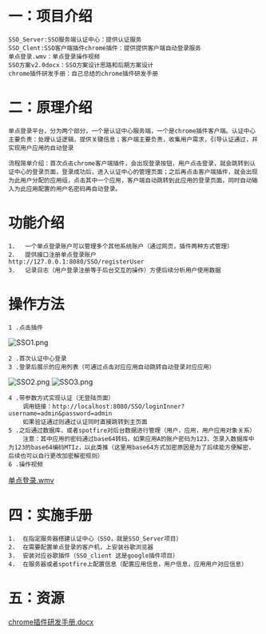 # 一：项目介绍
	SSO_Server:SSO服务端认证中心：提供认证服务
	SSO_Clent:SSO客户端插件chrome插件：提供提供客户端自动登录服务
	单点登录.wmv：单点登录操作视频
	SSO方案v2.0docx：SSO方案设计思路和后期方案设计
	chrome插件研发手册：自己总结的chrome插件研发手册
# 二：原理介绍
	单点登录平台，分为两个部分，一个是认证中心服务端，一个是chrome插件客户端。认证中心主要负责：处理认证逻辑，提供关键信息；客户端主要负责，收集用户需求，引导认证通过，并实现用户应用的自动登录

	流程简单介绍：首次点击chrome客户端插件，会出现登录按钮，用户点击登录，就会跳转到认证中心的登录页面，登录成功后，进入认证中心的管理页面；之后再点击客户端插件，就会出现为此用户分配的应用组，点击其中一个应用，客户端自动跳转到此应用的登录页面，同时自动输入为此应用配置的用户名密码再自动登录。
# 功能介绍
	1．	一个单点登录账户可以管理多个其他系统账户（通过网页，插件两种方式管理）
	2．	提供接口注册单点登录账户
	http://127.0.0.1:8080/SSO/registerUser
	3．	记录日志（用户登录注册等于后台交互的操作）方便后续分析用户使用数据
# 操作方法
	1 .点击插件

![SSO1.png](https://github.com/JiPingWangPKI/ESB/raw/master/resource/SSO1.png)

	2 .首次认证中心登录
	3 .登录后展示的应用列表（可通过点击对应应用自动跳转自动登录对应应用）

![SSO2.png](https://github.com/JiPingWangPKI/ESB/raw/master/resource/SSO2.png)
![SSO3.png](https://github.com/JiPingWangPKI/ESB/raw/master/resource/SSO3.png)

	4 .带参数方式实现认证（无登陆页面）
		调用链接：http://localhost:8080/SSO/loginInner?username=admin&password=admin
		如果验证通过则通过认证同时直接跳转到主页面
	5 .之后通过数据库，或者spotfire对后台数据进行管理（用户，应用，用户应用对象关系）
		注意：其中应用的密码通过base64转码，如果应用A的账户密码为123，怎录入数据库中为123的base64编码MTIz，以此类推（这里用base64方式加密原因是为了后续能方便解密，后续也可以自行更改加密解密规则）
	6 .操作视频
[单点登录.wmv](https://github.com/JiPingWangPKI/SSO/blob/master/resource/单点登录.wmv)
# 四：实施手册
	1.	在指定服务器搭建认证中心（SSO，就是SSO_Server项目）
	2.	在需要配置单点登录的客户机，上安装谷歌浏览器
	3.	安装对应谷歌插件（SSO_client 这是google插件项目）
	4.	在服务器或者spotfire上配置信息（配置应用信息，用户信息，应用用户对应信息）
# 五：资源
[chrome插件研发手册.docx](https://github.com/JiPingWangPKI/SSO/blob/master/resource/chrome插件研发手册.docx)




